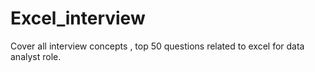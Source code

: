# Excel_interview
Cover all interview concepts , top 50 questions related to excel for data analyst role.
